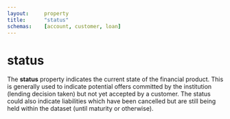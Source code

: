 ```yaml
---
layout:		property
title:		"status"
schemas:	[account, customer, loan]
---
```


# status
The **status** property indicates the current state of the financial product. This is generally used to indicate potential offers committed by the institution (lending decision taken) but not yet accepted by a customer. The status could also indicate liabilities which have been cancelled but are still being held within the dataset (until maturity or otherwise).
